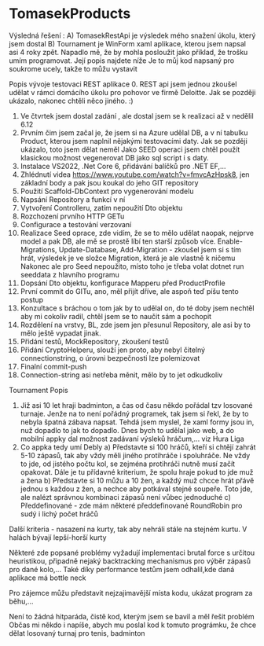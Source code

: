 # TomasekProducts
Výsledná řešení :
A) TomasekRestApi je výsledek mého snažení úkolu, který jsem dostal
B) Tournament je WinForm xaml aplikace, kterou jsem napsal asi 4 roky zpět. Napadlo mě, že by mohla posloužit jako příklad, že trošku umím programovat. Její popis najdete níže
Je to můj kod napsaný pro soukrome ucely, takže to můžu vystavit

Popis vývoje testovaci REST aplikace
0. REST api jsem jednou zkoušel udělat v rámci domácího úkolu pro pohovor ve firmě Deloitte. Jak se později ukázalo, nakonec chtěli něco jiného. :)
1. Ve čtvrtek jsem dostal zadání , ale dostal jsem se k realizaci až v nedělil 6.12
2. Prvním čim jsem začal je, že jsem si na Azure udělal DB, a v ní tabulku Product, kterou jsem naplnil nějakými testovacími daty. Jak se později ukázalo, toto jsem dělat neměl
Jako SEED operaci jsem chtěl použít klasickou možnost vegenerovat DB jako sql script i s daty.
3. Instalace VS2022, .Net Core 6, přidávání balíčků pro .NET EF,...
4. Zhlédnutí videa https://www.youtube.com/watch?v=fmvcAzHpsk8, jen základní body a pak jsou koukal do jeho GIT repository
5. Použití Scaffold-DbContext pro vygenerování modelu
6. Napsání Repository a funkcí v ní
7. Vytvoření Controlleru, zatím nepoužití Dto objektu
8. Rozchození prvního HTTP GETu
9. Configurace a testování verzovaní
10. Realizace Seed oprace, zde vidím, že se to mělo udělat naopak, nejprve model a pak DB, ale mě se prostě líbí ten starší způsob více. 
Enable-Migrations, Update-Database, Add-Migration - zkoušel jsem si s tím hrát, výsledek je ve složce Migration, která je ale vlastně k ničemu
Nakonec ale pro Seed nepoužito, místo toho je třeba volat
dotnet run seeddata z hlavního programu
11. Dopsání Dto objektu, konfigurace Mapperu před ProductProfile
12. První commit do GITu, ano, měl přijít dříve, ale aspoň teď píšu tento postup
13. Konzultace s bráchou o tom jak by to udělal on, do té doby jsem nechtěl aby mi cokoliv radil, chtěl jsem se to naučit sám a pochopit
14. Rozdělení na vrstvy, BL, zde jsem jen přesunul Repository, ale asi by to mělo ještě vypadat jinak.
15. Přidání testů, MockRepository, zkoušení testů
16. Přidání CryptoHelperu, slouží jen proto, aby nebyl čitelný connectionstring, o úrovni bezpečnosti lze  polemizovat
17. Finalní commit-push
18. Connection-string asi netřeba měnit, mělo by to jet odkudkoliv

Tournament Popis
1. Již asi 10 let hraji badminton, a čas od času někdo pořádal tzv losované turnaje. Jenže na to není pořádný programek, tak jsem si řekl, že by to nebyla špatná zábava napsat.
Tehdá jsem myslel, že xaml formy jsou in, nuž dopadlo to jak to dopadlo. Dnes bych to udělal jako web, a do mobilní appky dal možnost zadávaní výsleků hráčum,... viz Hura Liga
2. Co appka tedy umí 
Debly
a) Představte si 100 hráčů, kteří si chtějí zahrát 5-10 zápasů, tak aby vždy měli jiného protihráče i spoluhráče. 
Ne vždy to jde, od jistého počtu kol, se zejména protihráči nutně musí začít opakovat. Dále je tu přídavné kriterium, že spolu hraje pokud to jde muž a žena
b) Představte si 10 můžu a 10 žen, a každý muž chcce hrát přávě jednou s každou z žen, a nechce aby potkával stejné soupeře. 
Toto jde, ale nalézt správnou kombinaci zápasů není vůbec jednoduché
c) Předdefinované - zde mám některé předdefinované RoundRobin pro sudý i lichý počet hráčů

Další kriteria -  nasazení na kurty, tak aby nehráli stále na stejném kurtu. V halách bývají lepší-horší kurty

Některé zde popsané problémy vyžadují implementaci brutal force s určitou heuristikou, připadně nejaký backtracking mechanismus pro výběr zápasů pro dané kolo,...
Také díky performance testům jsem odhalil,kde daná aplikace má bottle neck

Pro zájemce můžu představit nejzajimavější místa kodu, ukázat program za běhu,...

Není to žádná hitparáda, čistě kod, kterým jsem se bavil a měl řešit problém
Občas mi někdo i napíše, abych mu poslal kod k tomuto prográmku, že chce dělat losovaný turnaj pro tenis, badminton








